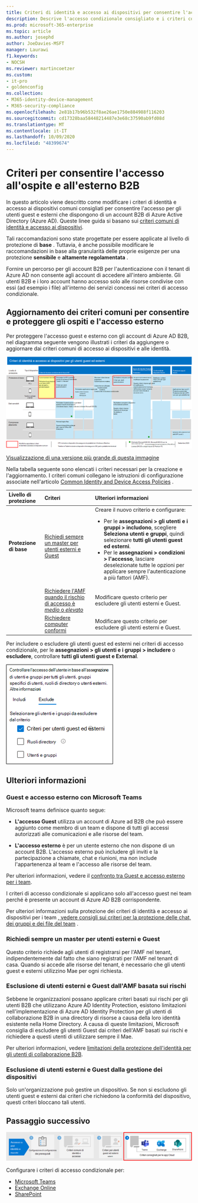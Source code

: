```yaml
---
title: Criteri di identità e accesso ai dispositivi per consentire l'accesso ai clienti ed esterni B2B-Microsoft 365 per Enterprise | Documenti Microsoft
description: Descrive l'accesso condizionale consigliato e i criteri correlati per proteggere l'accesso di utenti esterni e Guest.
ms.prod: microsoft-365-enterprise
ms.topic: article
ms.author: josephd
author: JoeDavies-MSFT
manager: Laurawi
f1.keywords:
- NOCSH
ms.reviewer: martincoetzer
ms.custom:
- it-pro
- goldenconfig
ms.collection:
- M365-identity-device-management
- M365-security-compliance
ms.openlocfilehash: 2e81b17b96b532f8ae26ae1750e884988f116203
ms.sourcegitcommit: cd17328baa58448214487e3e68c37590ab9fd08d
ms.translationtype: MT
ms.contentlocale: it-IT
ms.lasthandoff: 10/09/2020
ms.locfileid: "48399674"
---
```

# <a name="policies-for-allowing-guest-and-external-b2b-access"></a>Criteri per consentire l'accesso all'ospite e all'esterno B2B

In questo articolo viene descritto come modificare i criteri di identità e accesso ai dispositivi comuni consigliati per consentire l'accesso per gli utenti guest e esterni che dispongono di un account B2B di Azure Active Directory (Azure AD). Queste linee guida si basano sui [criteri comuni di identità e accesso ai dispositivi](identity-access-policies.md).

Tali raccomandazioni sono state progettate per essere applicate al livello di protezione di **base** . Tuttavia, è anche possibile modificare le raccomandazioni in base alla granularità delle proprie esigenze per una protezione **sensibile** e **altamente regolamentata** . 

Fornire un percorso per gli account B2B per l'autenticazione con il tenant di Azure AD non consente agli account di accedere all'intero ambiente. Gli utenti B2B e i loro account hanno accesso solo alle risorse condivise con essi (ad esempio i file) all'interno dei servizi concessi nei criteri di accesso condizionale.

## <a name="updating-the-common-policies-to-allow-and-protect-guest-and-external-access"></a>Aggiornamento dei criteri comuni per consentire e proteggere gli ospiti e l'accesso esterno 

Per proteggere l'accesso guest e esterno con gli account di Azure AD B2B, nel diagramma seguente vengono illustrati i criteri da aggiungere o aggiornare dai criteri comuni di accesso ai dispositivi e alle identità. 

[![Riepilogo degli aggiornamenti dei criteri per la protezione dell'accesso Guest](../../media/microsoft-365-policies-configurations/identity-access-ruleset-guest.png)](https://github.com/MicrosoftDocs/microsoft-365-docs/raw/public/microsoft-365/media/microsoft-365-policies-configurations/identity-access-ruleset-guest.png)

[Visualizzazione di una versione più grande di questa immagine](https://github.com/MicrosoftDocs/microsoft-365-docs/raw/public/microsoft-365/media/microsoft-365-policies-configurations/identity-access-ruleset-guest.png)

Nella tabella seguente sono elencati i criteri necessari per la creazione e l'aggiornamento. I criteri comuni collegano le istruzioni di configurazione associate nell'articolo [Common Identity and Device Access Policies](identity-access-policies.md) .

|Livello di protezione|Criteri|Ulteriori informazioni|
|:---------------|:-------|:----------------|
|**Protezione di base**|[Richiedi sempre un master per utenti esterni e Guest](identity-access-policies.md#require-mfa-based-on-sign-in-risk)|Creare il nuovo criterio e configurare: <ul><li> Per le **assegnazioni > gli utenti e i gruppi > includono**, scegliere **Seleziona utenti e gruppi**, quindi selezionare **tutti gli utenti guest ed esterni**. </li><li> Per le **assegnazioni > condizioni > l'accesso**, lasciare deselezionate tutte le opzioni per applicare sempre l'autenticazione a più fattori (AMF).</li>|
|        |[Richiedere l'AMF quando il rischio di accesso è *medio* o *elevato*](identity-access-policies.md#require-mfa-based-on-sign-in-risk)|Modificare questo criterio per escludere gli utenti esterni e Guest.|
|        |[Richiedere computer conformi](identity-access-policies.md#require-compliant-pcs-but-not-compliant-phones-and-tablets)|Modificare questo criterio per escludere gli utenti esterni e Guest.|

Per includere o escludere gli utenti guest ed esterni nei criteri di accesso condizionale, per le **assegnazioni > gli utenti e i gruppi > includere** o **escludere**, controllare **tutti gli utenti guest e External**.

![acquisizione dello schermo dei controlli per l'esclusione di utenti esterni e Guest](../../media/microsoft-365-policies-configurations/identity-access-exclude-guests-ui.png)

## <a name="more-information"></a>Ulteriori informazioni

### <a name="guest-and-external-access-with-microsoft-teams"></a>Guest e accesso esterno con Microsoft Teams

Microsoft teams definisce quanto segue:

- **L'accesso Guest** utilizza un account di Azure ad B2B che può essere aggiunto come membro di un team e dispone di tutti gli accessi autorizzati alle comunicazioni e alle risorse del team.

- **L'accesso esterno** è per un utente esterno che non dispone di un account B2B. L'accesso esterno può includere gli inviti e la partecipazione a chiamate, chat e riunioni, ma non include l'appartenenza al team e l'accesso alle risorse del team.

Per ulteriori informazioni, vedere il [confronto tra Guest e accesso esterno per i team](https://docs.microsoft.com/microsoftteams/communicate-with-users-from-other-organizations#compare-external-and-guest-access).

I criteri di accesso condizionale si applicano solo all'accesso guest nei team perché è presente un account di Azure AD B2B corrispondente.

Per ulteriori informazioni sulla protezione dei criteri di identità e accesso ai dispositivi per i team [, vedere consigli sui criteri per la protezione delle chat, dei gruppi e dei file del team](teams-access-policies.md) .

### <a name="require-mfa-always-for-guest-and-external-users"></a>Richiedi sempre un master per utenti esterni e Guest
Questo criterio richiede agli utenti di registrarsi per l'AMF nel tenant, indipendentemente dal fatto che siano registrati per l'AMF nel tenant di casa. Quando si accede alle risorse del tenant, è necessario che gli utenti guest e esterni utilizzino Mae per ogni richiesta. 

### <a name="excluding-guest-and-external-users-from-risk-based-mfa"></a>Esclusione di utenti esterni e Guest dall'AMF basata sui rischi
Sebbene le organizzazioni possano applicare criteri basati sui rischi per gli utenti B2B che utilizzano Azure AD Identity Protection, esistono limitazioni nell'implementazione di Azure AD Identity Protection per gli utenti di collaborazione B2B in una directory di risorse a causa della loro identità esistente nella Home Directory. A causa di queste limitazioni, Microsoft consiglia di escludere gli utenti Guest dai criteri dell'AMF basati sui rischi e richiedere a questi utenti di utilizzare sempre il Mae. 

Per ulteriori informazioni, vedere [limitazioni della protezione dell'identità per gli utenti di collaborazione B2B](https://docs.microsoft.com/azure/active-directory/identity-protection/concept-identity-protection-b2b#limitations-of-identity-protection-for-b2b-collaboration-users). 

### <a name="excluding-guest-and-external-users-from-device-management"></a>Esclusione di utenti esterni e Guest dalla gestione dei dispositivi 
Solo un'organizzazione può gestire un dispositivo. Se non si escludono gli utenti guest e esterni dai criteri che richiedono la conformità del dispositivo, questi criteri bloccano tali utenti. 

## <a name="next-step"></a>Passaggio successivo

![Passaggio 4: criteri per le app cloud di Microsoft 365](../../media/microsoft-365-policies-configurations/identity-device-access-steps-next-step-4.png)

Configurare i criteri di accesso condizionale per:

- [Microsoft Teams](teams-access-policies.md)
- [Exchange Online](secure-email-recommended-policies.md)
- [SharePoint](sharepoint-file-access-policies.md)

